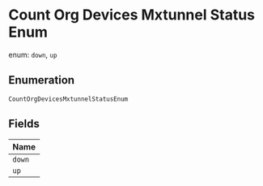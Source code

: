 
# Count Org Devices Mxtunnel Status Enum

enum: `down`, `up`

## Enumeration

`CountOrgDevicesMxtunnelStatusEnum`

## Fields

| Name |
|  --- |
| `down` |
| `up` |

